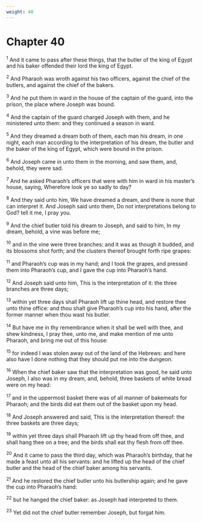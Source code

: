 ```yaml
---
weight: 40
---
```


# Chapter 40

<sup>1</sup> And it came to pass after these things, that the butler of the king of Egypt and his baker offended their lord the king of Egypt. 

<sup>2</sup> And Pharaoh was wroth against his two officers, against the chief of the butlers, and against the chief of the bakers. 

<sup>3</sup> And he put them in ward in the house of the captain of the guard, into the prison, the place where Joseph was bound. 

<sup>4</sup> And the captain of the guard charged Joseph with them, and he ministered unto them: and they continued a season in ward. 

<sup>5</sup> And they dreamed a dream both of them, each man his dream, in one night, each man according to the interpretation of his dream, the butler and the baker of the king of Egypt, which were bound in the prison. 

<sup>6</sup> And Joseph came in unto them in the morning, and saw them, and, behold, they were sad. 

<sup>7</sup> And he asked Pharaoh’s officers that were with him in ward in his master’s house, saying, Wherefore look ye so sadly to day? 

<sup>8</sup> And they said unto him, We have dreamed a dream, and there is none that can interpret it. And Joseph said unto them, Do not interpretations belong to God? tell it me, I pray you. 

<sup>9</sup> And the chief butler told his dream to Joseph, and said to him, In my dream, behold, a vine was before me; 

<sup>10</sup> and in the vine were three branches: and it was as though it budded, and its blossoms shot forth; and the clusters thereof brought forth ripe grapes: 

<sup>11</sup> and Pharaoh’s cup was in my hand; and I took the grapes, and pressed them into Pharaoh’s cup, and I gave the cup into Pharaoh’s hand. 

<sup>12</sup> And Joseph said unto him, This is the interpretation of it: the three branches are three days; 

<sup>13</sup> within yet three days shall Pharaoh lift up thine head, and restore thee unto thine office: and thou shalt give Pharaoh’s cup into his hand, after the former manner when thou wast his butler. 

<sup>14</sup> But have me in thy remembrance when it shall be well with thee, and shew kindness, I pray thee, unto me, and make mention of me unto Pharaoh, and bring me out of this house: 

<sup>15</sup> for indeed I was stolen away out of the land of the Hebrews: and here also have I done nothing that they should put me into the dungeon. 

<sup>16</sup> When the chief baker saw that the interpretation was good, he said unto Joseph, I also was in my dream, and, behold, three baskets of white bread were on my head: 

<sup>17</sup> and in the uppermost basket there was of all manner of bakemeats for Pharaoh; and the birds did eat them out of the basket upon my head. 

<sup>18</sup> And Joseph answered and said, This is the interpretation thereof: the three baskets are three days; 

<sup>19</sup> within yet three days shall Pharaoh lift up thy head from off thee, and shall hang thee on a tree; and the birds shall eat thy flesh from off thee. 

<sup>20</sup> And it came to pass the third day, which was Pharaoh’s birthday, that he made a feast unto all his servants: and he lifted up the head of the chief butler and the head of the chief baker among his servants. 

<sup>21</sup> And he restored the chief butler unto his butlership again; and he gave the cup into Pharaoh’s hand: 

<sup>22</sup> but he hanged the chief baker: as Joseph had interpreted to them. 

<sup>23</sup> Yet did not the chief butler remember Joseph, but forgat him. 


